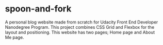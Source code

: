 # spoon-and-fork
A personal blog website made from scratch for Udacity Front End Developer Nanodegree Program. This project combines CSS Grid and Flexbox for the layout and positioning.
This website has two pages; Home page and About Me page.
